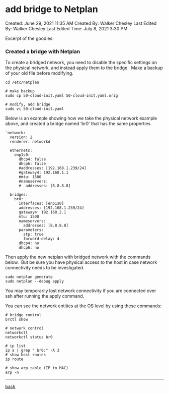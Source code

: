# add bridge to Netplan

Created: June 29, 2021 11:35 AM
Created By: Walker Chesley
Last Edited By: Walker Chesley
Last Edited Time: July 8, 2021 3:30 PM

[](https://fabianlee.org/2019/04/01/kvm-creating-a-bridged-netw192.rk-with-netplan-on-ubuntu-bionic/)

Excerpt of the goodies: 

### Created a bridge with Netplan

To create a bridged network, you need to disable the specific 
settings on the physical network, and instead apply them to the bridge. 
 Make a backup of your old file before modifying.

```
cd /etc/netplan

# make backup
sudo cp 50-cloud-init.yaml 50-cloud-init.yaml.orig

# modify, add bridge
sudo vi 50-cloud-init.yaml
```

Below is an example showing how we take the physical network example 
above, and created a bridge named ‘br0’ that has the same properties.

```
`network:
  version: 2
  renderer: networkd

  ethernets:
    enp1s0:
      dhcp4: false
      dhcp6: false
      #addresses: [192.168.1.239/24]
      #gateway4: 192.168.1.1
      #mtu: 1500
      #nameservers:
      #  addresses: [8.8.8.8]

  bridges:
    br0:
      interfaces: [enp1s0]
      addresses: [192.168.1.239/24]
      gateway4: 192.168.2.1
      mtu: 1500
      nameservers:
        addresses: [8.8.8.8]
      parameters:
        stp: true
        forward-delay: 4
      dhcp4: no
      dhcp6: no

```

Then apply the new netplan with bridged network with the commands 
below.  But be sure you have physical access to the host in case network
 connectivity needs to be investigated.

```
sudo netplan generate
sudo netplan --debug apply
```

You may temporarily lost network connectivity if you are connected over ssh after running the apply command.

You can see the network entities at the OS level by using these commands:

```
# bridge control
brctl show

# network control
networkctl
networkctl status br0

# ip list
ip a | grep " br0:" -A 3
# show host routes
ip route

# show arp table (IP to MAC)
arp -n
```

---
[back](./README.md)

